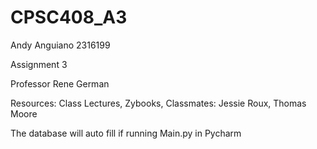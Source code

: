 # CPSC408_A3
Andy Anguiano
2316199

Assignment 3

Professor Rene German

Resources: Class Lectures, Zybooks, Classmates: Jessie Roux, Thomas Moore

The database will auto fill if running Main.py in Pycharm
